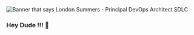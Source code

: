 <img src="https://github.com/Summers1971/summers1971/blob/main/London-Skylineshutterstock_1047408736.jpg" alt="Banner that says London Summers - Principal DevOps Architect SDLC">

### Hey Dude !!! 👋


<!--
**Summers1971/summers1971** is a ✨ _special_ ✨ repository because its `README.md` (this file) appears on your GitHub profile.

